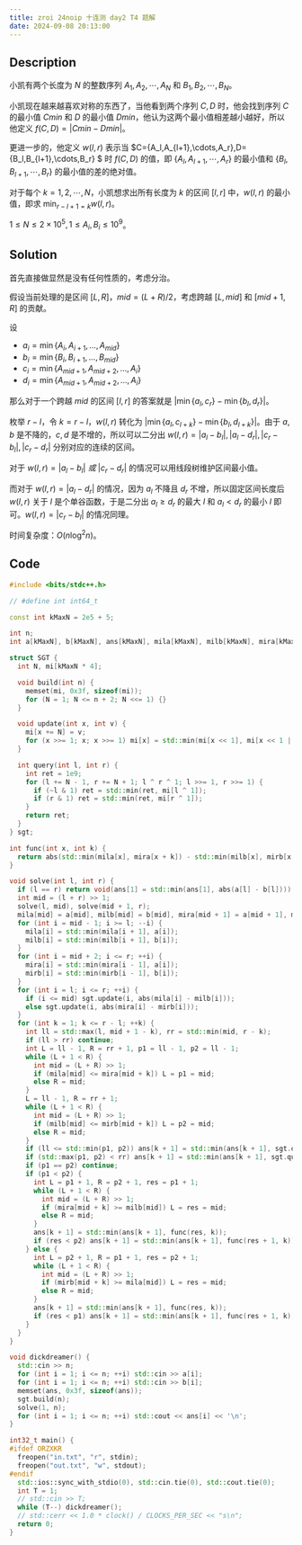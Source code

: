 ```yaml
---
title: zroi 24noip 十连测 day2 T4 题解
date: 2024-09-08 20:13:00
---
```


## Description

小凯有两个长度为 $N$ 的整数序列 $A_1,A_2,\cdots,A_N$ 和 $B_1,B_2,\cdots,B_N$。

小凯现在越来越喜欢对称的东西了，当他看到两个序列 $C,D$ 时，他会找到序列 $C$ 的最小值 $Cmin$ 和 $D$ 的最小值 $Dmin$，他认为这两个最小值相差越小越好，所以他定义 $f(C,D)=|Cmin-Dmin|$。

更进一步的，他定义 $w(l,r)$ 表示当 $C=\{A_l,A_{l+1},\cdots,A_r\},D=\{B_l,B_{l+1},\cdots,B_r\} $ 时 $f(C,D)$ 的值，即 $\{A_l,A_{l+1},\cdots,A_r\}$ 的最小值和 $\{B_l,B_{l+1},\cdots,B_r\}$ 的最小值的差的绝对值。

对于每个 $k=1,2,\cdots,N$，小凯想求出所有长度为 $k$  的区间 $[l,r]$ 中，$w(l,r)$ 的最小值，即求 $\min_{r-l+1=k} w(l,r)$。

$1\leq N\leq 2\times 10^5,1\leq A_i,B_i\leq 10^9$。

## Solution

首先直接做显然是没有任何性质的，考虑分治。

假设当前处理的是区间 $[L,R]$，$mid=(L+R)/2$，考虑跨越 $[L,mid]$ 和 $[mid+1,R]$ 的贡献。

设

- $a_i=\min\left\{A_i,A_{i+1},\ldots,A_{mid}\right\}$
- $b_i=\min\left\{B_i,B_{i+1},\ldots,B_{mid}\right\}$
- $c_i=\min\left\{A_{mid+1},A_{mid+2},\ldots,A_{i}\right\}$
- $d_i=\min\left\{A_{mid+1},A_{mid+2},\ldots,A_{i}\right\}$

那么对于一个跨越 $mid$ 的区间 $[l,r]$ 的答案就是 $\left|\min\left\{a_l,c_r\right\}-\min\left\{b_l,d_r\right\}\right|$。

枚举 $r-l$，令 $k=r-l$，$w(l,r)$ 转化为 $\left|\min\left\{a_l,c_{l+k}\right\}-\min\left\{b_l,d_{l+k}\right\}\right|$。由于 $a,b$ 是不降的，$c,d$ 是不增的，所以可以二分出 $w(l,r)=|a_l-b_l|,|a_l-d_r|,|c_r-b_l|,|c_r-d_r|$ 分别对应的连续的区间。

对于 $w(l,r)=|a_l-b_l|\ 或\ |c_r-d_r|$ 的情况可以用线段树维护区间最小值。

而对于 $w(l,r)=|a_l-d_r|$ 的情况，因为 $a_l$ 不降且 $d_r$ 不增，所以固定区间长度后 $w(l,r)$ 关于 $l$ 是个单谷函数，于是二分出 $a_l\geq d_r$ 的最大 $l$ 和 $a_l<d_r$ 的最小 $l$ 即可。$w(l,r)=|c_r-b_l|$ 的情况同理。

时间复杂度：$O(n\log^2n)$。

## Code

```cpp
#include <bits/stdc++.h>

// #define int int64_t

const int kMaxN = 2e5 + 5;

int n;
int a[kMaxN], b[kMaxN], ans[kMaxN], mila[kMaxN], milb[kMaxN], mira[kMaxN], mirb[kMaxN];

struct SGT {
  int N, mi[kMaxN * 4];

  void build(int n) {
    memset(mi, 0x3f, sizeof(mi));
    for (N = 1; N <= n + 2; N <<= 1) {}
  }

  void update(int x, int v) {
    mi[x += N] = v;
    for (x >>= 1; x; x >>= 1) mi[x] = std::min(mi[x << 1], mi[x << 1 | 1]);
  }

  int query(int l, int r) {
    int ret = 1e9;
    for (l += N - 1, r += N + 1; l ^ r ^ 1; l >>= 1, r >>= 1) {
      if (~l & 1) ret = std::min(ret, mi[l ^ 1]);
      if (r & 1) ret = std::min(ret, mi[r ^ 1]);
    }
    return ret;
  }
} sgt;

int func(int x, int k) {
  return abs(std::min(mila[x], mira[x + k]) - std::min(milb[x], mirb[x + k]));
}

void solve(int l, int r) {
  if (l == r) return void(ans[1] = std::min(ans[1], abs(a[l] - b[l])));
  int mid = (l + r) >> 1;
  solve(l, mid), solve(mid + 1, r);
  mila[mid] = a[mid], milb[mid] = b[mid], mira[mid + 1] = a[mid + 1], mirb[mid + 1] = b[mid + 1];
  for (int i = mid - 1; i >= l; --i) {
    mila[i] = std::min(mila[i + 1], a[i]);
    milb[i] = std::min(milb[i + 1], b[i]);
  }
  for (int i = mid + 2; i <= r; ++i) {
    mira[i] = std::min(mira[i - 1], a[i]);
    mirb[i] = std::min(mirb[i - 1], b[i]);
  }
  for (int i = l; i <= r; ++i) {
    if (i <= mid) sgt.update(i, abs(mila[i] - milb[i]));
    else sgt.update(i, abs(mira[i] - mirb[i]));
  }
  for (int k = 1; k <= r - l; ++k) {
    int ll = std::max(l, mid + 1 - k), rr = std::min(mid, r - k);
    if (ll > rr) continue;
    int L = ll - 1, R = rr + 1, p1 = ll - 1, p2 = ll - 1;
    while (L + 1 < R) {
      int mid = (L + R) >> 1;
      if (mila[mid] <= mira[mid + k]) L = p1 = mid;
      else R = mid;
    }
    L = ll - 1, R = rr + 1;
    while (L + 1 < R) {
      int mid = (L + R) >> 1;
      if (milb[mid] <= mirb[mid + k]) L = p2 = mid;
      else R = mid;
    }
    if (ll <= std::min(p1, p2)) ans[k + 1] = std::min(ans[k + 1], sgt.query(ll, std::min(p1, p2)));
    if (std::max(p1, p2) < rr) ans[k + 1] = std::min(ans[k + 1], sgt.query(std::max(p1, p2) + 1 + k, rr + k));
    if (p1 == p2) continue;
    if (p1 < p2) {
      int L = p1 + 1, R = p2 + 1, res = p1 + 1;
      while (L + 1 < R) {
        int mid = (L + R) >> 1;
        if (mira[mid + k] >= milb[mid]) L = res = mid;
        else R = mid;
      }
      ans[k + 1] = std::min(ans[k + 1], func(res, k));
      if (res < p2) ans[k + 1] = std::min(ans[k + 1], func(res + 1, k));
    } else {
      int L = p2 + 1, R = p1 + 1, res = p2 + 1;
      while (L + 1 < R) {
        int mid = (L + R) >> 1;
        if (mirb[mid + k] >= mila[mid]) L = res = mid;
        else R = mid;
      }
      ans[k + 1] = std::min(ans[k + 1], func(res, k));
      if (res < p1) ans[k + 1] = std::min(ans[k + 1], func(res + 1, k));
    }
  }
}

void dickdreamer() {
  std::cin >> n;
  for (int i = 1; i <= n; ++i) std::cin >> a[i];
  for (int i = 1; i <= n; ++i) std::cin >> b[i];
  memset(ans, 0x3f, sizeof(ans));
  sgt.build(n);
  solve(1, n);
  for (int i = 1; i <= n; ++i) std::cout << ans[i] << '\n';
}

int32_t main() {
#ifdef ORZXKR
  freopen("in.txt", "r", stdin);
  freopen("out.txt", "w", stdout);
#endif
  std::ios::sync_with_stdio(0), std::cin.tie(0), std::cout.tie(0);
  int T = 1;
  // std::cin >> T;
  while (T--) dickdreamer();
  // std::cerr << 1.0 * clock() / CLOCKS_PER_SEC << "s\n";
  return 0;
}
```